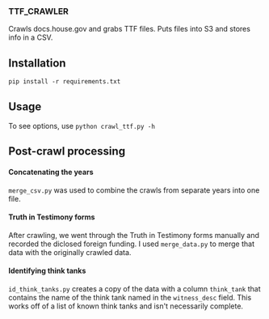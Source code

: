 ### TTF_CRAWLER

Crawls docs.house.gov and grabs TTF files.
Puts files into S3 and stores info in a CSV.


## Installation

`pip install -r requirements.txt`


## Usage

To see options, use `python crawl_ttf.py -h`


## Post-crawl processing

#### Concatenating the years

`merge_csv.py` was used to combine the crawls from separate years into one file.

#### Truth in Testimony forms

After crawling, we went through the Truth in Testimony forms manually and recorded the diclosed foreign funding. I used `merge_data.py` to merge that data with the originally crawled data.

#### Identifying think tanks

`id_think_tanks.py` creates a copy of the data with a column `think_tank` that contains the name of the think tank named in the `witness_desc` field. This works off of a list of known think tanks and isn't necessarily complete.